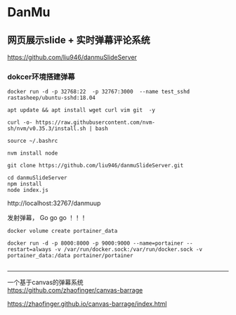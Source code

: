 # DanMu


##  网页展示slide + 实时弹幕评论系统   
https://github.com/liu946/danmuSlideServer

###  dokcer环境搭建弹幕
```
docker run -d -p 32768:22  -p 32767:3000  --name test_sshd rastasheep/ubuntu-sshd:18.04

apt update && apt install wget curl vim git  -y

curl -o- https://raw.githubusercontent.com/nvm-sh/nvm/v0.35.3/install.sh | bash

source ~/.bashrc  

nvm install node 

git clone https://github.com/liu946/danmuSlideServer.git

cd danmuSlideServer
npm install
node index.js

```


http://localhost:32767/danmuup

发射弹幕， Go  go  go ！！！

```
docker volume create portainer_data

docker run -d -p 8000:8000 -p 9000:9000 --name=portainer --restart=always -v /var/run/docker.sock:/var/run/docker.sock -v portainer_data:/data portainer/portainer
 
```





------

一个基于canvas的弹幕系统     
https://github.com/zhaofinger/canvas-barrage

https://zhaofinger.github.io/canvas-barrage/index.html   


